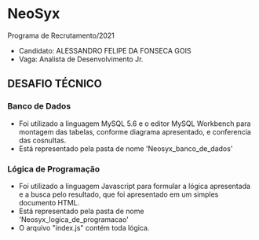 
# NeoSyx

 Programa de Recrutamento/2021 
- Candidato: ALESSANDRO FELIPE DA FONSECA GOIS
- Vaga: Analista de Desenvolvimento Jr.

## DESAFIO TÉCNICO

### Banco de Dados 
 - Foi utilizado a linguagem MySQL 5.6 e o editor MySQL Workbench para montagem das tabelas, conforme diagrama apresentado, e conferencia das cosnultas.
- Está representado pela pasta de nome 'Neosyx_banco_de_dados'

### Lógica de Programação
- Foi utilizado a linguagem Javascript para formular a lógica apresentada e a busca pelo resultado, que foi apresentado em um simples documento HTML.
-  Está representado pela pasta de nome 'Neosyx_logica_de_programacao'
- O arquivo "index.js" contém toda lógica.
